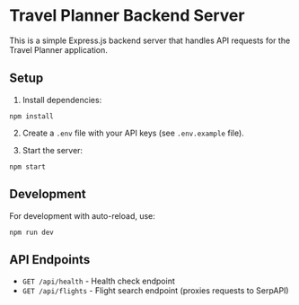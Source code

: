 
# Travel Planner Backend Server

This is a simple Express.js backend server that handles API requests for the Travel Planner application.

## Setup

1. Install dependencies:
```
npm install
```

2. Create a `.env` file with your API keys (see `.env.example` file).

3. Start the server:
```
npm start
```

## Development

For development with auto-reload, use:
```
npm run dev
```

## API Endpoints

- `GET /api/health` - Health check endpoint
- `GET /api/flights` - Flight search endpoint (proxies requests to SerpAPI)

